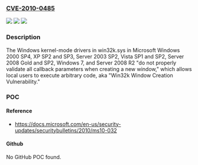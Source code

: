### [CVE-2010-0485](https://cve.mitre.org/cgi-bin/cvename.cgi?name=CVE-2010-0485)
![](https://img.shields.io/static/v1?label=Product&message=n%2Fa&color=blue)
![](https://img.shields.io/static/v1?label=Version&message=n%2Fa&color=blue)
![](https://img.shields.io/static/v1?label=Vulnerability&message=n%2Fa&color=brighgreen)

### Description

The Windows kernel-mode drivers in win32k.sys in Microsoft Windows 2000 SP4, XP SP2 and SP3, Server 2003 SP2, Vista SP1 and SP2, Server 2008 Gold and SP2, Windows 7, and Server 2008 R2 "do not properly validate all callback parameters when creating a new window," which allows local users to execute arbitrary code, aka "Win32k Window Creation Vulnerability."

### POC

#### Reference
- https://docs.microsoft.com/en-us/security-updates/securitybulletins/2010/ms10-032

#### Github
No GitHub POC found.

